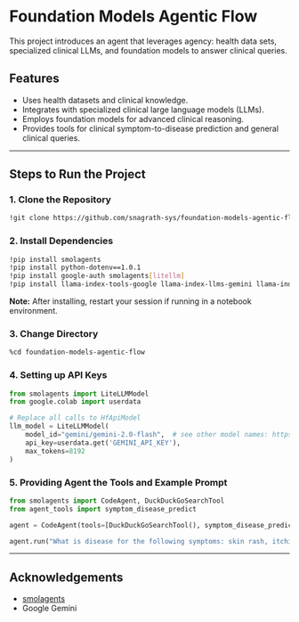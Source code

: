 # Foundation Models Agentic Flow

This project introduces an agent that leverages agency: health data sets, specialized clinical LLMs, and foundation models to answer clinical queries.

## Features
- Uses health datasets and clinical knowledge.
- Integrates with specialized clinical large language models (LLMs).
- Employs foundation models for advanced clinical reasoning.
- Provides tools for clinical symptom-to-disease prediction and general clinical queries.

---

## Steps to Run the Project

### 1. Clone the Repository
```bash
!git clone https://github.com/snagrath-sys/foundation-models-agentic-flow.git
```

### 2. Install Dependencies
```bash
!pip install smolagents
!pip install python-dotenv==1.0.1
!pip install google-auth smolagents[litellm]
!pip install llama-index-tools-google llama-index-llms-gemini llama-index-embeddings-gemini
```
**Note:** After installing, restart your session if running in a notebook environment.

### 3. Change Directory
```bash
%cd foundation-models-agentic-flow
```

### 4. Setting up API Keys
```python
from smolagents import LiteLLMModel
from google.colab import userdata

# Replace all calls to HfApiModel
llm_model = LiteLLMModel(
    model_id="gemini/gemini-2.0-flash",  # see other model names: https://cloud.google.com/vertex-ai/generative-ai/docs/learn/models (prefix with "gemini/")
    api_key=userdata.get('GEMINI_API_KEY'),
    max_tokens=8192
)
```

### 5. Providing Agent the Tools and Example Prompt
```python
from smolagents import CodeAgent, DuckDuckGoSearchTool
from agent_tools import symptom_disease_predict

agent = CodeAgent(tools=[DuckDuckGoSearchTool(), symptom_disease_predict], model=llm_model)

agent.run("What is disease for the following symptoms: skin rash, itching, head ache")
```

---


## Acknowledgements
- [smolagents](https://github.com/smol-ai/smol-agents)
- Google Gemini
